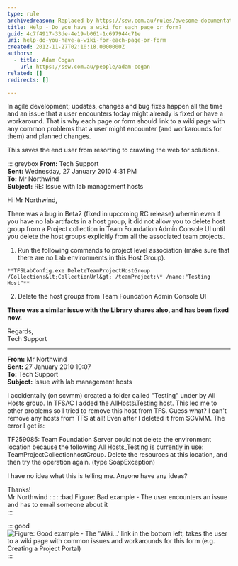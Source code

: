 ```yaml
---
type: rule
archivedreason: Replaced by https://ssw.com.au/rules/awesome-documentation
title: Help - Do you have a wiki for each page or form?
guid: 4c7f4917-33de-4e19-b061-1c697944c71e
uri: help-do-you-have-a-wiki-for-each-page-or-form
created: 2012-11-27T02:10:18.0000000Z
authors: 
  - title: Adam Cogan
    url: https://ssw.com.au/people/adam-cogan
related: []
redirects: []

---
```


In agile development; updates, changes and bug fixes happen all the time and an issue that a user encounters today might already is fixed or have a workaround. That is why each page or form should link to a wiki page with any common problems that a user might encounter (and workarounds for them) and planned changes.

<!--endintro-->

This saves the end user from resorting to crawling the web for solutions.

::: greybox
**From:** Tech Support  
**Sent:** Wednesday, 27 January 2010 4:31 PM  
**To:** Mr Northwind  
**Subject:** RE: Issue with lab management hosts  

Hi Mr Northwind,

There was a bug in Beta2 (fixed in upcoming RC release) wherein even if you have no lab artifacts in a host group, it did not allow you to delete host group from a Project collection in Team Foundation Admin Console UI until you delete the host groups explicitly from all the associated team projects. 

1. Run the following commands to project level association (make sure that there are no Lab environments in this Host Group).

```**TFSLabConfig.exe DeleteTeamProjectHostGroup /Collection:&lt;CollectionUrl&gt; /teamProject:\* /name:"Testing Host"**```

2. Delete the host groups from Team Foundation Admin Console UI

**There was a similar issue with the Library shares also, and has been fixed now.**

Regards,  
Tech Support

---

**From:** Mr Northwind  
**Sent:** 27 January 2010 10:07  
**To:** Tech Support  
**Subject:** Issue with lab management hosts  

I accidentally (on scvmm) created a folder called "Testing" under by All Hosts group. In TFSAC I added the AllHosts\Testing host. This led me to other problems so I tried to remove this host from TFS. Guess what? I can't remove any hosts from TFS at all! Even after I deleted it from SCVMM. The error I get is: 

TF259085: Team Foundation Server could not delete the environment location because the following All Hosts\_Testing is currently in use: TeamProjectCollectionhostGroup. Delete the resources at this location, and then try the operation again. (type SoapException)

I have no idea what this is telling me. Anyone have any ideas?

Thanks!  
Mr Northwind
:::
:::bad
Figure: Bad example - The user encounters an issue and has to email someone about it  
:::

::: good  
![Figure: Good example - The 'Wiki...' link in the bottom left, takes the user to a wiki page with common issues and workarounds for this form (e.g. Creating a Project Portal)](../../assets/InterfacesWiki.png)  
:::
